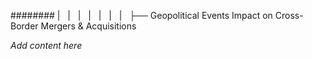######## |   |   |   |   |   |   |   ├── Geopolitical Events Impact on Cross-Border Mergers & Acquisitions

*Add content here*